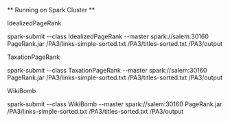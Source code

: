 ** Running on Spark Cluster **

IdealizedPageRank

spark-submit --class IdealizedPageRank --master spark://salem:30160 PageRank.jar /PA3/links-simple-sorted.txt /PA3/titles-sorted.txt /PA3/output

TaxationPageRank

spark-submit --class TaxationPageRank --master spark://salem:30160 PageRank.jar /PA3/links-simple-sorted.txt /PA3/titles-sorted.txt /PA3/output

WikiBomb

spark-submit --class WikiBomb --master spark://salem:30160 PageRank.jar /PA3/links-simple-sorted.txt /PA3/titles-sorted.txt /PA3/output
